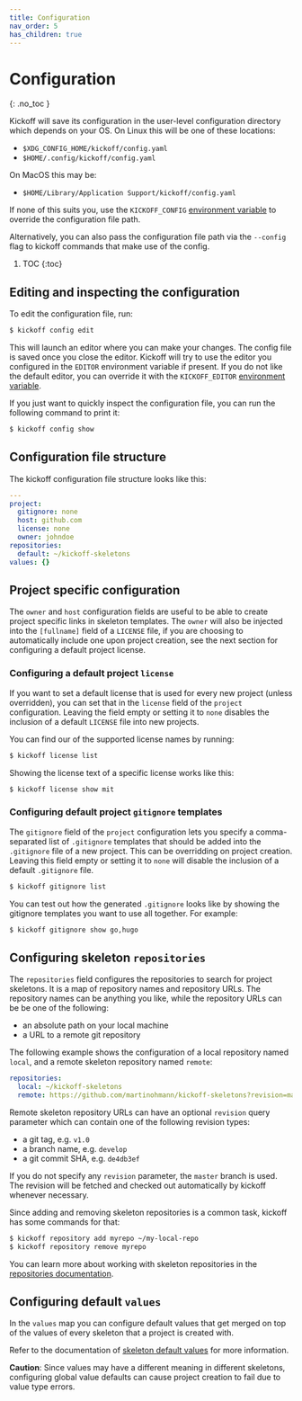 ```yaml
---
title: Configuration
nav_order: 5
has_children: true
---
```


# Configuration
{: .no_toc }

Kickoff will save its configuration in the user-level configuration directory
which depends on your OS. On Linux this will be one of these locations:

- `$XDG_CONFIG_HOME/kickoff/config.yaml`
- `$HOME/.config/kickoff/config.yaml`

On MacOS this may be:

- `$HOME/Library/Application Support/kickoff/config.yaml`

If none of this suits you, use the `KICKOFF_CONFIG` [environment
variable](/configuration/environment-variables) to override the configuration file path.

Alternatively, you can also pass the configuration file path via the `--config`
flag to kickoff commands that make use of the config.

1. TOC
{:toc}

## Editing and inspecting the configuration

To edit the configuration file, run:

```bash
$ kickoff config edit
```

This will launch an editor where you can make your changes. The config file is
saved once you close the editor. Kickoff will try to use the editor you
configured in the `EDITOR` environment variable if present. If you do not like
the default editor, you can override it with the `KICKOFF_EDITOR` [environment
variable](/configuration/environment-variables).

If you just want to quickly inspect the configuration file, you can run the
following command to print it:

```bash
$ kickoff config show
```

## Configuration file structure

The kickoff configuration file structure looks like this:

```yaml
---
project:
  gitignore: none
  host: github.com
  license: none
  owner: johndoe
repositories:
  default: ~/kickoff-skeletons
values: {}
```

## Project specific configuration

The `owner` and `host` configuration fields are useful to be able to create
project specific links in skeleton templates. The `owner` will also be injected
into the `[fullname]` field of a `LICENSE` file, if you are choosing to
automatically include one upon project creation, see the next section for
configuring a default project license.

### Configuring a default project `license`

If you want to set a default license that is used for every new project (unless
overridden), you can set that in the `license` field of the `project`
configuration. Leaving the field empty or setting it to `none` disables the
inclusion of a default `LICENSE` file into new projects.

You can find our of the supported license names by running:

```bash
$ kickoff license list
```

Showing the license text of a specific license works like this:

```bash
$ kickoff license show mit
```

### Configuring default project `gitignore` templates

The `gitignore` field of the `project` configuration lets you specify a
comma-separated list of `.gitignore` templates that should be added into the
`.gitignore` file of a new project. This can be overridding on project
creation. Leaving this field empty or setting it to `none` will disable the
inclusion of a default `.gitignore` file.

```bash
$ kickoff gitignore list
```

You can test out how the generated `.gitignore` looks like by showing the
gitignore templates you want to use all together. For example:

```bash
$ kickoff gitignore show go,hugo
```

## Configuring skeleton `repositories`

The `repositories` field configures the repositories to search for project skeletons. It is a map of repository names and repository URLs. The repository names can be anything you like, while the repository URLs can be be one of the following:

- an absolute path on your local machine
- a URL to a remote git repository

The following example shows the configuration of a local repository named `local`, and a remote skeleton repository named `remote`:

```yaml
repositories:
  local: ~/kickoff-skeletons
  remote: https://github.com/martinohmann/kickoff-skeletons?revision=master
```

Remote skeleton repository URLs can have an optional `revision` query parameter which can contain one of the following revision types:

- a git tag, e.g. `v1.0`
- a branch name, e.g. `develop`
- a git commit SHA, e.g. `de4db3ef`

If you do not specify any `revision` parameter, the `master` branch is used.
The revision will be fetched and checked out automatically by kickoff whenever
necessary. 

Since adding and removing skeleton repositories is a common task, kickoff has some commands for that:

```bash
$ kickoff repository add myrepo ~/my-local-repo
$ kickoff repository remove myrepo
```

You can learn more about working with skeleton repositories in the [repositories documentation](/repositories).

## Configuring default `values`

In the `values` map you can configure default values that get merged on top of
the values of every skeleton that a project is created with.

Refer to the documentation of [skeleton default
values](/skeletons/configuration#configuring-default-values) for more
information.

**Caution**: Since values may have a different meaning in different skeletons,
configuring global value defaults can cause project creation to fail due to
value type errors.
